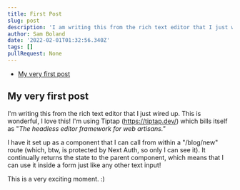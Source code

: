 ```yaml
---
title: First Post
slug: post
description: 'I am writing this from the rich text editor that I just wired up. This is wonderful, I love this! It uses Tiptap (https://tiptap.dev/) which bills itself as...'
author: Sam Boland
date: '2022-02-01T01:32:56.340Z'
tags: []
pullRequest: None
---
```


- [My very first post](#my-very-first-post)

## My very first post

I'm writing this from the rich text editor that I just wired up. This is wonderful, I love this! I'm using Tiptap (https://tiptap.dev/) which bills itself as "_The headless editor framework for web artisans."_

I have it set up as a component that I can call from within a "/blog/new" route (which, btw, is protected by Next Auth, so only I can see it). It continually returns the state to the parent component, which means that I can use it inside a form just like any other text input!

This is a very exciting moment. :)